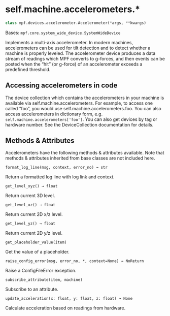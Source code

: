 
# self.machine.accelerometers.*

``` python
class mpf.devices.accelerometer.Accelerometer(*args, **kwargs)
```

Bases: `mpf.core.system_wide_device.SystemWideDevice`

Implements a multi-axis accelerometer. In modern machines, accelerometers can be used for tilt detection and to detect whether a machine is properly leveled. The accelerometer device produces a data stream of readings which MPF converts to g-forces, and then events can be posted when the “hit” (or g-force) of an accelerometer exceeds a predefined threshold.

## Accessing accelerometers in code

The device collection which contains the accelerometers in your machine is available via self.machine.accelerometers. For example, to access one called “foo”, you would use self.machine.accelerometers.foo. You can also access accelerometers in dictionary form, e.g. `self.machine.accelerometers['foo']`. You can also get devices by tag or hardware number. See the DeviceCollection documentation for details.

## Methods & Attributes

Accelerometers have the following methods & attributes available. Note that methods & attributes inherited from base classes are not included here.

`format_log_line(msg, context, error_no) → str`

Return a formatted log line with log link and context.

`get_level_xyz() → float`

Return current 3D level.

`get_level_xz() → float`

Return current 2D x/z level.

`get_level_yz() → float`

Return current 2D y/z level.

`get_placeholder_value(item)`

Get the value of a placeholder.

`raise_config_error(msg, error_no, *, context=None) → NoReturn`

Raise a ConfigFileError exception.

`subscribe_attribute(item, machine)`

Subscribe to an attribute.

`update_acceleration(x: float, y: float, z: float) → None`

Calculate acceleration based on readings from hardware.
